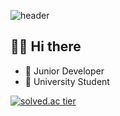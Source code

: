 ![header](https://capsule-render.vercel.app/api?type=wave&color=auto&height=300&section=header&text=CHAJAEYOON&fontSize=90)

## 👋🏻 Hi there  

- 💼   Junior Developer
- 🏫   University Student


[![solved.ac tier](http://mazassumnida.wtf/api/generate_badge?boj=jeay123)](https://solved.ac/jeay123)
<!--
**CHAYEONIL/CHAYEONIL** is a ✨ _special_ ✨ repository because its `README.md` (this file) appears on your GitHub profile.

Here are some ideas to get you started:

- 🔭 I’m currently working on ...
- 🌱 I’m currently learning ...
- 👯 I’m looking to collaborate on ...
- 🤔 I’m looking for help with ...
- 💬 Ask me about ...
- 📫 How to reach me: ...
- 😄 Pronouns: ...
- ⚡ Fun fact: ...
-->
